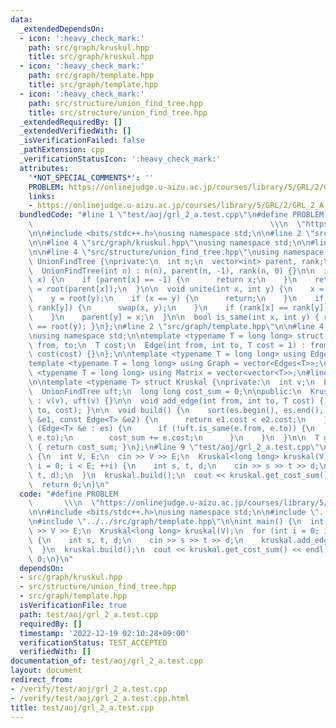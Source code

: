 ```yaml
---
data:
  _extendedDependsOn:
  - icon: ':heavy_check_mark:'
    path: src/graph/kruskul.hpp
    title: src/graph/kruskul.hpp
  - icon: ':heavy_check_mark:'
    path: src/graph/template.hpp
    title: src/graph/template.hpp
  - icon: ':heavy_check_mark:'
    path: src/structure/union_find_tree.hpp
    title: src/structure/union_find_tree.hpp
  _extendedRequiredBy: []
  _extendedVerifiedWith: []
  _isVerificationFailed: false
  _pathExtension: cpp
  _verificationStatusIcon: ':heavy_check_mark:'
  attributes:
    '*NOT_SPECIAL_COMMENTS*': ''
    PROBLEM: https://onlinejudge.u-aizu.ac.jp/courses/library/5/GRL/2/GRL_2_A
    links:
    - https://onlinejudge.u-aizu.ac.jp/courses/library/5/GRL/2/GRL_2_A
  bundledCode: "#line 1 \"test/aoj/grl_2_a.test.cpp\"\n#define PROBLEM           \
    \                                                     \\\n  \"https://onlinejudge.u-aizu.ac.jp/courses/library/5/GRL/2/GRL_2_A\"\
    \n\n#include <bits/stdc++.h>\nusing namespace std;\n\n#line 2 \"src/graph/kruskul.hpp\"\
    \n\n#line 4 \"src/graph/kruskul.hpp\"\nusing namespace std;\n\n#line 2 \"src/structure/union_find_tree.hpp\"\
    \n\n#line 4 \"src/structure/union_find_tree.hpp\"\nusing namespace std;\n\nstruct\
    \ UnionFindTree {\nprivate:\n  int n;\n  vector<int> parent, rank;\n\npublic:\n\
    \  UnionFindTree(int n) : n(n), parent(n, -1), rank(n, 0) {}\n\n  int root(int\
    \ x) {\n    if (parent[x] == -1) {\n      return x;\n    }\n    return parent[x]\
    \ = root(parent[x]);\n  }\n\n  void unite(int x, int y) {\n    x = root(x);\n\
    \    y = root(y);\n    if (x == y) {\n      return;\n    }\n    if (rank[x] <\
    \ rank[y]) {\n      swap(x, y);\n    }\n    if (rank[x] == rank[y]) {\n      ++rank[x];\n\
    \    }\n    parent[y] = x;\n  }\n\n  bool is_same(int x, int y) { return root(x)\
    \ == root(y); }\n};\n#line 2 \"src/graph/template.hpp\"\n\n#line 4 \"src/graph/template.hpp\"\
    \nusing namespace std;\n\ntemplate <typename T = long long> struct Edge {\n  int\
    \ from, to;\n  T cost;\n  Edge(int from, int to, T cost = 1) : from(from), to(to),\
    \ cost(cost) {}\n};\n\ntemplate <typename T = long long> using Edges = vector<Edge<T>>;\n\
    template <typename T = long long> using Graph = vector<Edges<T>>;\n\ntemplate\
    \ <typename T = long long> using Matrix = vector<vector<T>>;\n#line 8 \"src/graph/kruskul.hpp\"\
    \n\ntemplate <typename T> struct Kruskal {\nprivate:\n  int v;\n  Edges<T> es;\n\
    \  UnionFindTree uft;\n  long long cost_sum = 0;\n\npublic:\n  Kruskal(int v)\
    \ : v(v), uft(v) {}\n\n  void add_edge(int from, int to, T cost) { es.emplace_back(from,\
    \ to, cost); }\n\n  void build() {\n    sort(es.begin(), es.end(), [](const Edge<T>\
    \ &e1, const Edge<T> &e2) {\n      return e1.cost < e2.cost;\n    });\n    for\
    \ (Edge<T> &e : es) {\n      if (!uft.is_same(e.from, e.to)) {\n        uft.unite(e.from,\
    \ e.to);\n        cost_sum += e.cost;\n      }\n    }\n  }\n\n  T get_cost_sum()\
    \ { return cost_sum; }\n};\n#line 9 \"test/aoj/grl_2_a.test.cpp\"\n\nint main()\
    \ {\n  int V, E;\n  cin >> V >> E;\n  Kruskal<long long> kruskal(V);\n  for (int\
    \ i = 0; i < E; ++i) {\n    int s, t, d;\n    cin >> s >> t >> d;\n    kruskal.add_edge(s,\
    \ t, d);\n  }\n  kruskal.build();\n  cout << kruskal.get_cost_sum() << endl;\n\
    \  return 0;\n}\n"
  code: "#define PROBLEM                                                         \
    \       \\\n  \"https://onlinejudge.u-aizu.ac.jp/courses/library/5/GRL/2/GRL_2_A\"\
    \n\n#include <bits/stdc++.h>\nusing namespace std;\n\n#include \"../../src/graph/kruskul.hpp\"\
    \n#include \"../../src/graph/template.hpp\"\n\nint main() {\n  int V, E;\n  cin\
    \ >> V >> E;\n  Kruskal<long long> kruskal(V);\n  for (int i = 0; i < E; ++i)\
    \ {\n    int s, t, d;\n    cin >> s >> t >> d;\n    kruskal.add_edge(s, t, d);\n\
    \  }\n  kruskal.build();\n  cout << kruskal.get_cost_sum() << endl;\n  return\
    \ 0;\n}\n"
  dependsOn:
  - src/graph/kruskul.hpp
  - src/structure/union_find_tree.hpp
  - src/graph/template.hpp
  isVerificationFile: true
  path: test/aoj/grl_2_a.test.cpp
  requiredBy: []
  timestamp: '2022-12-19 02:10:28+09:00'
  verificationStatus: TEST_ACCEPTED
  verifiedWith: []
documentation_of: test/aoj/grl_2_a.test.cpp
layout: document
redirect_from:
- /verify/test/aoj/grl_2_a.test.cpp
- /verify/test/aoj/grl_2_a.test.cpp.html
title: test/aoj/grl_2_a.test.cpp
---
```

